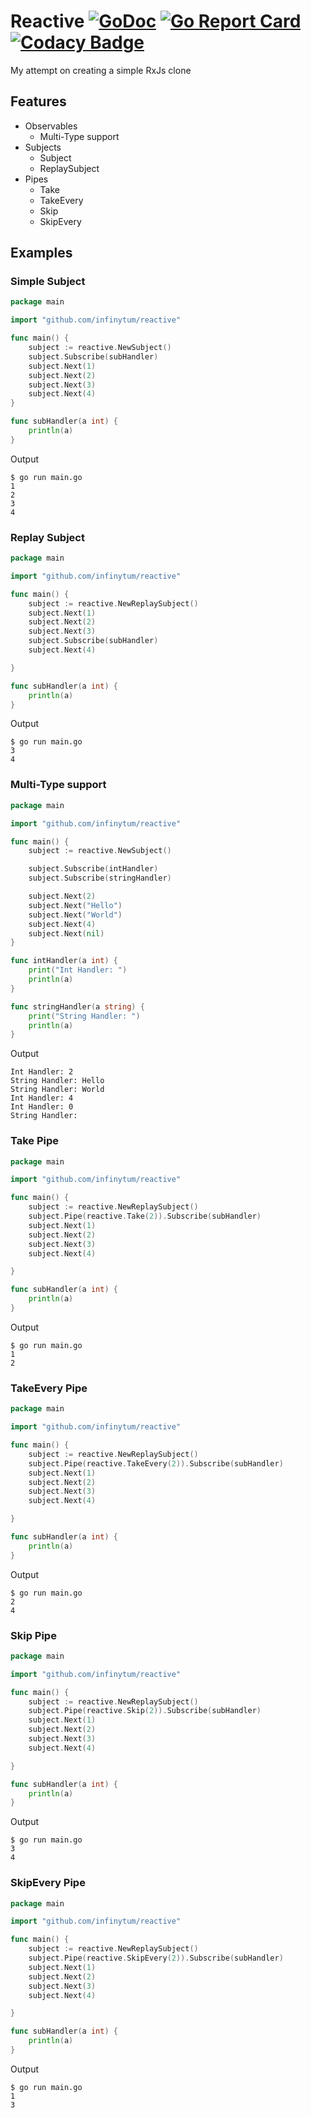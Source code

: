 # Reactive [![GoDoc](https://godoc.org/github.com/infinytum/reactive?status.svg)](https://godoc.org/github.com/infinytum/reactive) [![Go Report Card](https://goreportcard.com/badge/github.com/infinytum/reactive)](https://goreportcard.com/report/github.com/infinytum/reactive) [![Codacy Badge](https://api.codacy.com/project/badge/Grade/e7de2c3854bd42babfd89f75cb78ab00)](https://www.codacy.com/app/infinytum/reactive?utm_source=github.com&amp;utm_medium=referral&amp;utm_content=infinytum/reactive&amp;utm_campaign=Badge_Grade)
My attempt on creating a simple RxJs clone

## Features
*  Observables
   *  Multi-Type support
*  Subjects
   *  Subject
   *  ReplaySubject
*  Pipes
   *  Take
   *  TakeEvery
   *  Skip
   *  SkipEvery

## Examples

### Simple Subject

```go
package main

import "github.com/infinytum/reactive"

func main() {
	subject := reactive.NewSubject()
	subject.Subscribe(subHandler)
	subject.Next(1)
	subject.Next(2)
	subject.Next(3)
	subject.Next(4)
}

func subHandler(a int) {
	println(a)
}
```

Output
```
$ go run main.go
1
2
3
4
```

### Replay Subject

```go
package main

import "github.com/infinytum/reactive"

func main() {
    subject := reactive.NewReplaySubject()
    subject.Next(1)
    subject.Next(2)
    subject.Next(3)
    subject.Subscribe(subHandler)
    subject.Next(4)

}

func subHandler(a int) {
	println(a)
}
```

Output
```
$ go run main.go
3
4
```

### Multi-Type support

```go
package main

import "github.com/infinytum/reactive"

func main() {
	subject := reactive.NewSubject()

	subject.Subscribe(intHandler)
	subject.Subscribe(stringHandler)

	subject.Next(2)
	subject.Next("Hello")
	subject.Next("World")
	subject.Next(4)
	subject.Next(nil)
}

func intHandler(a int) {
	print("Int Handler: ")
	println(a)
}

func stringHandler(a string) {
	print("String Handler: ")
	println(a)
}
```

Output
```
Int Handler: 2
String Handler: Hello
String Handler: World
Int Handler: 4
Int Handler: 0
String Handler:
```

### Take Pipe

```go
package main

import "github.com/infinytum/reactive"

func main() {
    subject := reactive.NewReplaySubject()
    subject.Pipe(reactive.Take(2)).Subscribe(subHandler)
    subject.Next(1)
    subject.Next(2)
    subject.Next(3)
    subject.Next(4)

}

func subHandler(a int) {
	println(a)
}
```

Output
```
$ go run main.go
1
2
```

### TakeEvery Pipe

```go
package main

import "github.com/infinytum/reactive"

func main() {
    subject := reactive.NewReplaySubject()
    subject.Pipe(reactive.TakeEvery(2)).Subscribe(subHandler)
    subject.Next(1)
    subject.Next(2)
    subject.Next(3)
    subject.Next(4)

}

func subHandler(a int) {
	println(a)
}
```

Output
```
$ go run main.go
2
4
```

### Skip Pipe

```go
package main

import "github.com/infinytum/reactive"

func main() {
    subject := reactive.NewReplaySubject()
    subject.Pipe(reactive.Skip(2)).Subscribe(subHandler)
    subject.Next(1)
    subject.Next(2)
    subject.Next(3)
    subject.Next(4)

}

func subHandler(a int) {
	println(a)
}
```

Output
```
$ go run main.go
3
4
```

### SkipEvery Pipe

```go
package main

import "github.com/infinytum/reactive"

func main() {
    subject := reactive.NewReplaySubject()
    subject.Pipe(reactive.SkipEvery(2)).Subscribe(subHandler)
    subject.Next(1)
    subject.Next(2)
    subject.Next(3)
    subject.Next(4)

}

func subHandler(a int) {
	println(a)
}
```

Output
```
$ go run main.go
1
3
```

